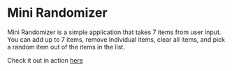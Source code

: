 # Mini Randomizer
Mini Randomizer is a simple application that takes 7 items from user input.
You can add up to 7 items, remove individual items, clear all items, and pick a random item out of the items in the list.

Check it out in action [here](https://kristinamancini.github.io/mini-randomizer/)

